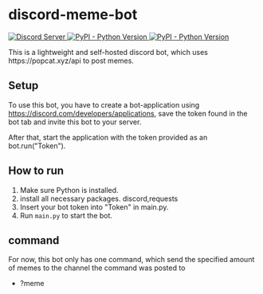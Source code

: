 # discord-meme-bot
<p>
  <a href="https://discord.gg/uJ4SbkZUBa">
    <img src="https://discord.com/api/guilds/946054321349492736/widget.png?style=shield" alt="Discord Server">
  </a>
  </a>
  <a href="https://www.python.org/downloads/">
    <img alt="PyPI - Python Version" src="https://img.shields.io/pypi/pyversions/Red-Discordbot">
  </a>
  <a href="https://pypi.python.org/pypi/discord.py">
    <img alt="PyPI - Python Version" src="https://img.shields.io/pypi/v/discord.py.svg">
  </a>
</p>
This is a lightweight and self-hosted discord bot, which uses https://popcat.xyz/api to post memes.

## Setup

To use this bot, you have to create a bot-application using https://discord.com/developers/applications, save
the token found in the bot tab and invite this bot to your server.

After that, start the application with the token provided as an bot.run("Token").

## How to run
1. Make sure Python is installed.
2. install all necessary packages. discord,requests
3. Insert your bot token into "Token" in main.py.
4. Run `main.py` to start the bot.

## command
For now, this bot only has one command, which send the specified amount of memes to the channel the command
was posted to 

- ?meme
